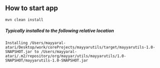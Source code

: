 ## How to start app


`mvn clean install`

##### Typically installed to the following relative location

`Installing /Users/mayyaral-atari/Desktop/work/coreProjects/mayyarutils/target/mayyarutils-1.0-SNAPSHOT.jar to /Users/mayyaral-atari/.m2/repository/org/mayyar/utils/mayyarutils/1.0-SNAPSHOT/mayyarutils-1.0-SNAPSHOT.jar
`